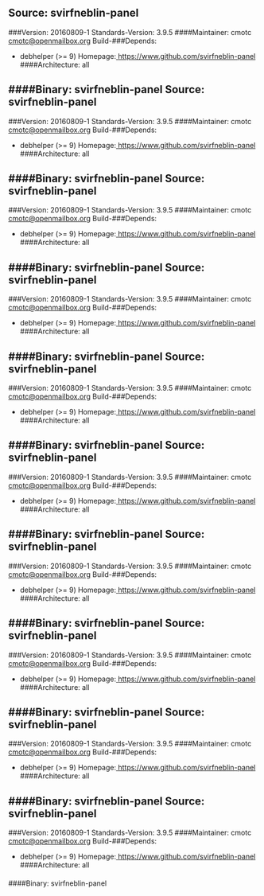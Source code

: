 Source: svirfneblin-panel 
------------- 

###Version: 20160809-1
Standards-Version: 3.9.5
####Maintainer: cmotc <cmotc@openmailbox.org>
Build-###Depends:
  * debhelper (>= 9)
Homepage:[ https://www.github.com/svirfneblin-panel ](https://www.github.com/svirfneblin-panel)
####Architecture: all
####
####Binary: svirfneblin-panel
Source: svirfneblin-panel 
------------- 

###Version: 20160809-1
Standards-Version: 3.9.5
####Maintainer: cmotc <cmotc@openmailbox.org>
Build-###Depends:
  * debhelper (>= 9)
Homepage:[ https://www.github.com/svirfneblin-panel ](https://www.github.com/svirfneblin-panel)
####Architecture: all
####
####Binary: svirfneblin-panel
Source: svirfneblin-panel 
------------- 

###Version: 20160809-1
Standards-Version: 3.9.5
####Maintainer: cmotc <cmotc@openmailbox.org>
Build-###Depends:
  * debhelper (>= 9)
Homepage:[ https://www.github.com/svirfneblin-panel ](https://www.github.com/svirfneblin-panel)
####Architecture: all
####
####Binary: svirfneblin-panel
Source: svirfneblin-panel 
------------- 

###Version: 20160809-1
Standards-Version: 3.9.5
####Maintainer: cmotc <cmotc@openmailbox.org>
Build-###Depends:
  * debhelper (>= 9)
Homepage:[ https://www.github.com/svirfneblin-panel ](https://www.github.com/svirfneblin-panel)
####Architecture: all
####
####Binary: svirfneblin-panel
Source: svirfneblin-panel 
------------- 

###Version: 20160809-1
Standards-Version: 3.9.5
####Maintainer: cmotc <cmotc@openmailbox.org>
Build-###Depends:
  * debhelper (>= 9)
Homepage:[ https://www.github.com/svirfneblin-panel ](https://www.github.com/svirfneblin-panel)
####Architecture: all
####
####Binary: svirfneblin-panel
Source: svirfneblin-panel 
------------- 

###Version: 20160809-1
Standards-Version: 3.9.5
####Maintainer: cmotc <cmotc@openmailbox.org>
Build-###Depends:
  * debhelper (>= 9)
Homepage:[ https://www.github.com/svirfneblin-panel ](https://www.github.com/svirfneblin-panel)
####Architecture: all
####
####Binary: svirfneblin-panel
Source: svirfneblin-panel 
------------- 

###Version: 20160809-1
Standards-Version: 3.9.5
####Maintainer: cmotc <cmotc@openmailbox.org>
Build-###Depends:
  * debhelper (>= 9)
Homepage:[ https://www.github.com/svirfneblin-panel ](https://www.github.com/svirfneblin-panel)
####Architecture: all
####
####Binary: svirfneblin-panel
Source: svirfneblin-panel 
------------- 

###Version: 20160809-1
Standards-Version: 3.9.5
####Maintainer: cmotc <cmotc@openmailbox.org>
Build-###Depends:
  * debhelper (>= 9)
Homepage:[ https://www.github.com/svirfneblin-panel ](https://www.github.com/svirfneblin-panel)
####Architecture: all
####
####Binary: svirfneblin-panel
Source: svirfneblin-panel 
------------- 

###Version: 20160809-1
Standards-Version: 3.9.5
####Maintainer: cmotc <cmotc@openmailbox.org>
Build-###Depends:
  * debhelper (>= 9)
Homepage:[ https://www.github.com/svirfneblin-panel ](https://www.github.com/svirfneblin-panel)
####Architecture: all
####
####Binary: svirfneblin-panel
Source: svirfneblin-panel 
------------- 

###Version: 20160809-1
Standards-Version: 3.9.5
####Maintainer: cmotc <cmotc@openmailbox.org>
Build-###Depends:
  * debhelper (>= 9)
Homepage:[ https://www.github.com/svirfneblin-panel ](https://www.github.com/svirfneblin-panel)
####Architecture: all
####
####Binary: svirfneblin-panel
